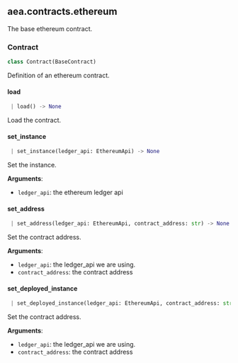<a name=".aea.contracts.ethereum"></a>
## aea.contracts.ethereum

The base ethereum contract.

<a name=".aea.contracts.ethereum.Contract"></a>
### Contract

```python
class Contract(BaseContract)
```

Definition of an ethereum contract.

<a name=".aea.contracts.ethereum.Contract.load"></a>
#### load

```python
 | load() -> None
```

Load the contract.

<a name=".aea.contracts.ethereum.Contract.set_instance"></a>
#### set`_`instance

```python
 | set_instance(ledger_api: EthereumApi) -> None
```

Set the instance.

**Arguments**:

- `ledger_api`: the ethereum ledger api

<a name=".aea.contracts.ethereum.Contract.set_address"></a>
#### set`_`address

```python
 | set_address(ledger_api: EthereumApi, contract_address: str) -> None
```

Set the contract address.

**Arguments**:

- `ledger_api`: the ledger_api we are using.
- `contract_address`: the contract address

<a name=".aea.contracts.ethereum.Contract.set_deployed_instance"></a>
#### set`_`deployed`_`instance

```python
 | set_deployed_instance(ledger_api: EthereumApi, contract_address: str) -> None
```

Set the contract address.

**Arguments**:

- `ledger_api`: the ledger_api we are using.
- `contract_address`: the contract address


